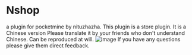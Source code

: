 # Nshop
a plugin for pocketmine by nituzhazha.
This plugin is a store plugin.
It is a Chinese version Please translate it by your friends who don't understand Chinese.
Can be reproduced at will.
![image](https://github.com/nituzhazha/Nshop/blob/master/photo.JPG)
If you have any questions please give them direct feedback.
